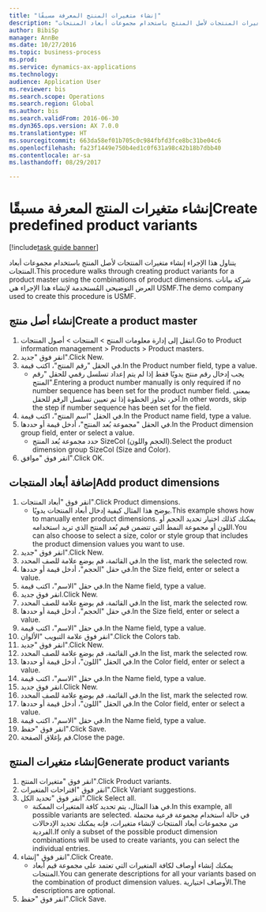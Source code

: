 ```yaml
--- 
title: "إنشاء متغيرات المنتج المعرفة مسبقًا"
description: "يتناول هذا الإجراء إنشاء متغيرات المنتجات لأصل المنتج باستخدام مجموعات أبعاد المنتجات."
author: BibiSp
manager: AnnBe
ms.date: 10/27/2016
ms.topic: business-process
ms.prod: 
ms.service: dynamics-ax-applications
ms.technology: 
audience: Application User
ms.reviewer: bis
ms.search.scope: Operations
ms.search.region: Global
ms.author: bis
ms.search.validFrom: 2016-06-30
ms.dyn365.ops.version: AX 7.0.0
ms.translationtype: HT
ms.sourcegitcommit: 663da58ef01b705c0c984fbfd3fce8bc31be04c6
ms.openlocfilehash: fa23f1449e750b4ed1c0f631a98c42b18b7dbb40
ms.contentlocale: ar-sa
ms.lasthandoff: 08/29/2017

---
```

# <a name="create-predefined-product-variants"></a><span data-ttu-id="749d8-103">إنشاء متغيرات المنتج المعرفة مسبقًا</span><span class="sxs-lookup"><span data-stu-id="749d8-103">Create predefined product variants</span></span>

[!include[task guide banner](../../includes/task-guide-banner.md)]

<span data-ttu-id="749d8-104">يتناول هذا الإجراء إنشاء متغيرات المنتجات لأصل المنتج باستخدام مجموعات أبعاد المنتجات.</span><span class="sxs-lookup"><span data-stu-id="749d8-104">This procedure walks through creating product variants for a product master using the combinations of product dimensions.</span></span> <span data-ttu-id="749d8-105">شركة بيانات العرض التوضيحي المُستخدمة لإنشاء هذا الإجراء هي USMF.</span><span class="sxs-lookup"><span data-stu-id="749d8-105">The demo company used to create this procedure is USMF.</span></span>


## <a name="create-a-product-master"></a><span data-ttu-id="749d8-106">إنشاء أصل منتج</span><span class="sxs-lookup"><span data-stu-id="749d8-106">Create a product master</span></span>
1. <span data-ttu-id="749d8-107">‏‫انتقل إلى إدارة معلومات المنتج‬ > المنتجات > أصول المنتجات‬‬.</span><span class="sxs-lookup"><span data-stu-id="749d8-107">Go to Product information management > Products > Product masters.</span></span>
2. <span data-ttu-id="749d8-108">انقر فوق "جديد".</span><span class="sxs-lookup"><span data-stu-id="749d8-108">Click New.</span></span>
3. <span data-ttu-id="749d8-109">في الحقل "رقم المنتج"، اكتب قيمة.</span><span class="sxs-lookup"><span data-stu-id="749d8-109">In the Product number field, type a value.</span></span>
    * <span data-ttu-id="749d8-110">يجب إدخال رقم منتج يدويًا فقط إذا لم يتم إعداد تسلسل رقمي للحقل "رقم المنتج".</span><span class="sxs-lookup"><span data-stu-id="749d8-110">Entering a product number manually is only required if no number sequence has been set for the product number field.</span></span> <span data-ttu-id="749d8-111">بمعنى آخر، تجاوز الخطوة إذا تم تعيين تسلسل الرقم للحقل.</span><span class="sxs-lookup"><span data-stu-id="749d8-111">In other words, skip the step if number sequence has been set for the field.</span></span>  
4. <span data-ttu-id="749d8-112">في الحقل "اسم المنتج"، اكتب قيمة.</span><span class="sxs-lookup"><span data-stu-id="749d8-112">In the Product name field, type a value.</span></span>
5. <span data-ttu-id="749d8-113">في الحقل "مجموعة بُعد المنتج"، أدخل قيمة أو حددها.</span><span class="sxs-lookup"><span data-stu-id="749d8-113">In the Product dimension group field, enter or select a value.</span></span>
    * <span data-ttu-id="749d8-114">حدد مجموعة بُعد المنتج SizeCol (الحجم واللون).</span><span class="sxs-lookup"><span data-stu-id="749d8-114">Select the product dimension group SizeCol (Size and Color).</span></span>  
6. <span data-ttu-id="749d8-115">انقر فوق "موافق".</span><span class="sxs-lookup"><span data-stu-id="749d8-115">Click OK.</span></span>

## <a name="add-product-dimensions"></a><span data-ttu-id="749d8-116">إضافة أبعاد المنتجات</span><span class="sxs-lookup"><span data-stu-id="749d8-116">Add product dimensions</span></span>
1. <span data-ttu-id="749d8-117">انقر فوق "أبعاد المنتجات".</span><span class="sxs-lookup"><span data-stu-id="749d8-117">Click Product dimensions.</span></span>
    * <span data-ttu-id="749d8-118">يوضح هذا المثال كيفية إدخال أبعاد المنتجات يدويًا.</span><span class="sxs-lookup"><span data-stu-id="749d8-118">This example shows how to manually enter product dimensions.</span></span> <span data-ttu-id="749d8-119">يمكنك كذلك اختيار تحديد الحجم أو اللون أو مجموعة النمط التي تتضمن قيم بُعد المنتج الذي تريد استخدامه.</span><span class="sxs-lookup"><span data-stu-id="749d8-119">You can also choose to select a size, color or style group that includes the product dimension values you want to use.</span></span>  
2. <span data-ttu-id="749d8-120">انقر فوق "جديد".</span><span class="sxs-lookup"><span data-stu-id="749d8-120">Click New.</span></span>
3. <span data-ttu-id="749d8-121">في القائمة، قم بوضع علامة للصف المحدد.</span><span class="sxs-lookup"><span data-stu-id="749d8-121">In the list, mark the selected row.</span></span>
4. <span data-ttu-id="749d8-122">في حقل "الحجم"، أدخل قيمة أو حددها.</span><span class="sxs-lookup"><span data-stu-id="749d8-122">In the Size field, enter or select a value.</span></span>
5. <span data-ttu-id="749d8-123">في حقل "الاسم"، اكتب قيمة.</span><span class="sxs-lookup"><span data-stu-id="749d8-123">In the Name field, type a value.</span></span>
6. <span data-ttu-id="749d8-124">انقر فوق جديد.</span><span class="sxs-lookup"><span data-stu-id="749d8-124">Click New.</span></span>
7. <span data-ttu-id="749d8-125">في القائمة، قم بوضع علامة للصف المحدد.</span><span class="sxs-lookup"><span data-stu-id="749d8-125">In the list, mark the selected row.</span></span>
8. <span data-ttu-id="749d8-126">في حقل "الحجم"، أدخل قيمة أو حددها.</span><span class="sxs-lookup"><span data-stu-id="749d8-126">In the Size field, enter or select a value.</span></span>
9. <span data-ttu-id="749d8-127">في حقل "الاسم"، اكتب قيمة.</span><span class="sxs-lookup"><span data-stu-id="749d8-127">In the Name field, type a value.</span></span>
10. <span data-ttu-id="749d8-128">انقر فوق علامة التبويب "الألوان".</span><span class="sxs-lookup"><span data-stu-id="749d8-128">Click the Colors tab.</span></span>
11. <span data-ttu-id="749d8-129">انقر فوق "جديد".</span><span class="sxs-lookup"><span data-stu-id="749d8-129">Click New.</span></span>
12. <span data-ttu-id="749d8-130">في القائمة، قم بوضع علامة للصف المحدد.</span><span class="sxs-lookup"><span data-stu-id="749d8-130">In the list, mark the selected row.</span></span>
13. <span data-ttu-id="749d8-131">في الحقل "اللون"، أدخل قيمة أو حددها.</span><span class="sxs-lookup"><span data-stu-id="749d8-131">In the Color field, enter or select a value.</span></span>
14. <span data-ttu-id="749d8-132">في حقل "الاسم"، اكتب قيمة.</span><span class="sxs-lookup"><span data-stu-id="749d8-132">In the Name field, type a value.</span></span>
15. <span data-ttu-id="749d8-133">انقر فوق جديد.</span><span class="sxs-lookup"><span data-stu-id="749d8-133">Click New.</span></span>
16. <span data-ttu-id="749d8-134">في القائمة، قم بوضع علامة للصف المحدد.</span><span class="sxs-lookup"><span data-stu-id="749d8-134">In the list, mark the selected row.</span></span>
17. <span data-ttu-id="749d8-135">في الحقل "اللون"، أدخل قيمة أو حددها.</span><span class="sxs-lookup"><span data-stu-id="749d8-135">In the Color field, enter or select a value.</span></span>
18. <span data-ttu-id="749d8-136">في حقل "الاسم"، اكتب قيمة.</span><span class="sxs-lookup"><span data-stu-id="749d8-136">In the Name field, type a value.</span></span>
19. <span data-ttu-id="749d8-137">انقر فوق "حفظ".</span><span class="sxs-lookup"><span data-stu-id="749d8-137">Click Save.</span></span>
20. <span data-ttu-id="749d8-138">قم بإغلاق الصفحة.</span><span class="sxs-lookup"><span data-stu-id="749d8-138">Close the page.</span></span>

## <a name="generate-product-variants"></a><span data-ttu-id="749d8-139">إنشاء متغيرات المنتج</span><span class="sxs-lookup"><span data-stu-id="749d8-139">Generate product variants</span></span>
1. <span data-ttu-id="749d8-140">انقر فوق "متغيرات المنتج".</span><span class="sxs-lookup"><span data-stu-id="749d8-140">Click Product variants.</span></span>
2. <span data-ttu-id="749d8-141">انقر فوق "اقتراحات المتغيرات".</span><span class="sxs-lookup"><span data-stu-id="749d8-141">Click Variant suggestions.</span></span>
3. <span data-ttu-id="749d8-142">انقر فوق "تحديد الكل".</span><span class="sxs-lookup"><span data-stu-id="749d8-142">Click Select all.</span></span>
    * <span data-ttu-id="749d8-143">في هذا المثال، يتم تحديد كافة المتغيرات الممكنة.</span><span class="sxs-lookup"><span data-stu-id="749d8-143">In this example, all possible variants are selected.</span></span> <span data-ttu-id="749d8-144">في حالة استخدام مجموعة فرعية محتملة من مجموعات أبعاد المنتجات لإنشاء متغيرات، فإنه يمكنك تحديد الإدخالات الفردية.</span><span class="sxs-lookup"><span data-stu-id="749d8-144">If only a subset of the possible product dimension combinations will be used to create variants, you can select the individual entries.</span></span>  
4. <span data-ttu-id="749d8-145">انقر فوق "إنشاء".</span><span class="sxs-lookup"><span data-stu-id="749d8-145">Click Create.</span></span>
    * <span data-ttu-id="749d8-146">يمكنك إنشاء أوصاف لكافة المتغيرات التي تعتمد على مجموعة قيم أبعاد المنتجات.</span><span class="sxs-lookup"><span data-stu-id="749d8-146">You can generate descriptions for all your variants based on the combination of product dimension values.</span></span> <span data-ttu-id="749d8-147">الأوصاف اختيارية.</span><span class="sxs-lookup"><span data-stu-id="749d8-147">The descriptions are optional.</span></span>  
5. <span data-ttu-id="749d8-148">انقر فوق "حفظ".</span><span class="sxs-lookup"><span data-stu-id="749d8-148">Click Save.</span></span>


